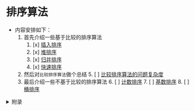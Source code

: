 # 排序算法

- 内容安排如下：
    1. 首先介绍一些基于比较的排序算法
        1. [x] [插入排序](计算机算法设计与分析/排序算法/插入排序.md)
        2. [x] [堆排序](计算机算法设计与分析/排序算法/堆排序.md)
        3. [x] [归并排序](计算机算法设计与分析/排序算法/归并排序.md)
        4. [x] [快速排序](计算机算法设计与分析/排序算法/快速排序.md)
    2. 然后对`比较排序算法`做个总结
        5. [ ] [比较排序算法的问题复杂度](计算机算法设计与分析/排序算法/问题复杂度.md)
    3. 最后介绍一些不基于比较的排序算法
        6. [ ] [计数排序](计算机算法设计与分析/排序算法/计数排序.md)
        7. [ ] [基数排序](计算机算法设计与分析/排序算法/基数排序.md)
        8. [ ] [桶排序](计算机算法设计与分析/排序算法/桶排序.md)

<details>
<summary>附录</summary>

||平均时间复杂度|最坏时间复杂度|稳定性|原地排序|核心思想|
|---|---|---|---|---|---|
|~~选择排序~~|$O(n^2)$|$O(n^2)$|不稳定|是|每次选择最小元素放到前面|
|~~冒泡排序~~|$O(n^2)$|$O(n^2)$|稳定|是|两两比较，大的下沉|
|插入排序|$O(n^2)$|$O(n^2)$|稳定|是|将元素插入到已排序序列的正确位置|
|~~希尔排序~~|$O(n \log n)$|$O(n^2)$|不稳定|是|分组插入排序|
|快速排序|$O(n \log n)$<br>常数因子为`1.39`|$O(n^2)$|不稳定|否|基于数值的分治策略|
|归并排序|$O(n \log n)$<br>常数因子为`1`|$O(n \log n)$<br>常数因子为`1`|稳定|否|基于中点的分治策略|
|堆排序|$O(n \log n)$|$O(n \log n)$<br>常数因子为`2`|不稳定|是|利用大顶堆/小顶堆|
|计数排序|$O(n+k)$|$O(n+k)$|稳定|否|适用于整数小范围|
|基数排序|$O(d(n+k))$|$O(d(n+k))$|稳定|否|按位排序（位、字、字节）|
|桶排序|$O(n+k)$|$O(n^2)$|稳定|否|将数据分到有限数量的桶里，各桶排序|

> 计数排序: k 代表数据的范围  
> 基数排序: k 代表数据的范围，d 代表数字的最大位数  
> 桶排序: k 代表桶的数量

</details>
